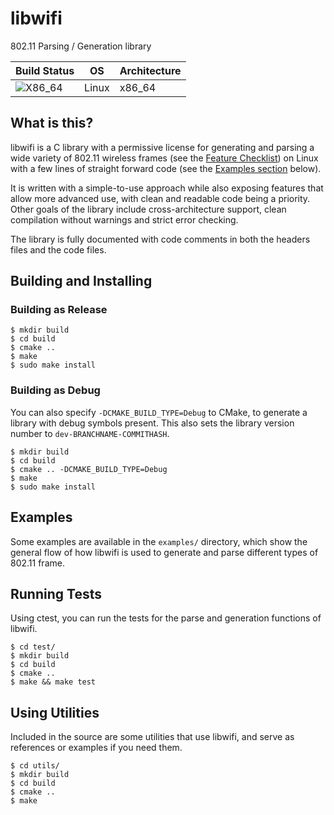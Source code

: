 # libwifi
802.11 Parsing / Generation library

| Build Status                                                                       | OS    | Architecture |
| ---------------------------------------------------------------------------------- | ------| ------------ |
|![X86_64](https://github.com/libwifi/libwifi/actions/workflows/x86_64.yml/badge.svg) | Linux | x86_64       |

## What is this?
libwifi is a C library with a permissive license for generating and parsing a wide variety of 802.11 wireless frames (see the [Feature Checklist](https://libwifi.so/features)) on Linux with a few lines of straight forward code (see the [Examples section](#examples) below).

It is written with a simple-to-use approach while also exposing features that allow more advanced use, with clean and readable code being a priority. Other goals of the library include cross-architecture support, clean compilation without warnings and strict error checking.

The library is fully documented with code comments in both the headers files and the code files.

## Building and Installing
### Building as Release
```
$ mkdir build
$ cd build
$ cmake ..
$ make
$ sudo make install
```
### Building as Debug
You can also specify `-DCMAKE_BUILD_TYPE=Debug` to CMake, to generate a library with debug symbols present. This also sets the library version number to `dev-BRANCHNAME-COMMITHASH`.
```
$ mkdir build
$ cd build
$ cmake .. -DCMAKE_BUILD_TYPE=Debug
$ make
$ sudo make install
```

## Examples
Some examples are available in the `examples/` directory, which show the general flow of how libwifi is used to generate and parse different types of 802.11 frame.

## Running Tests
Using ctest, you can run the tests for the parse and generation functions of libwifi.
```
$ cd test/
$ mkdir build
$ cd build
$ cmake ..
$ make && make test
```

## Using Utilities
Included in the source are some utilities that use libwifi, and serve as references or examples if you need them.
```
$ cd utils/
$ mkdir build
$ cd build
$ cmake ..
$ make
```

